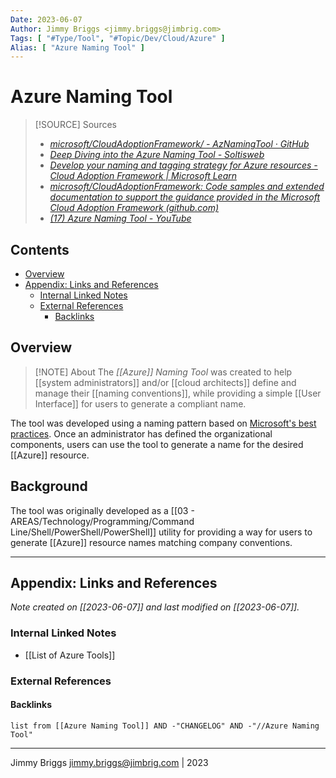 ```yaml
---
Date: 2023-06-07
Author: Jimmy Briggs <jimmy.briggs@jimbrig.com>
Tags: [ "#Type/Tool", "#Topic/Dev/Cloud/Azure" ]
Alias: [ "Azure Naming Tool" ]
---
```


# Azure Naming Tool

> [!SOURCE] Sources
> - *[microsoft/CloudAdoptionFramework/ - AzNamingTool · GitHub](https://github.com/microsoft/CloudAdoptionFramework/tree/master/ready/AzNamingTool)*
> - *[Deep Diving into the Azure Naming Tool - Soltisweb](https://soltisweb.com/blog/detail/2022-12-02-deep-diving-into-the-azure-naming-tool)*
> - *[Develop your naming and tagging strategy for Azure resources - Cloud Adoption Framework | Microsoft Learn](https://learn.microsoft.com/en-us/azure/cloud-adoption-framework/ready/azure-best-practices/naming-and-tagging)*
> - *[microsoft/CloudAdoptionFramework: Code samples and extended documentation to support the guidance provided in the Microsoft Cloud Adoption Framework (github.com)](https://github.com/microsoft/CloudAdoptionFramework)*
> - *[(17) Azure Naming Tool - YouTube](https://www.youtube.com/watch?v=ZAK_9euqG8I)*

## Contents

- [Overview](#overview)
- [Appendix: Links and References](#appendix-links-and-references)
	- [Internal Linked Notes](#internal-linked-notes)
	- [External References](#external-references)
		- [Backlinks](#backlinks)


## Overview

> [!NOTE] About
> The *[[Azure]] Naming Tool* was created to help [[system administrators]] and/or [[cloud architects]] define and manage their [[naming conventions]], while providing a simple [[User Interface]] for users to generate a compliant name. 

The tool was developed using a naming pattern based on [Microsoft's best practices](https://learn.microsoft.com/en-us/azure/cloud-adoption-framework/ready/azure-best-practices/naming-and-tagging). Once an administrator has defined the organizational components, users can use the tool to generate a name for the desired [[Azure]] resource.

## Background

The tool was originally developed as a [[03 - AREAS/Technology/Programming/Command Line/Shell/PowerShell/PowerShell]] utility for providing a way for users to generate [[Azure]] resource names matching company conventions. 


***

## Appendix: Links and References

*Note created on [[2023-06-07]] and last modified on [[2023-06-07]].*

### Internal Linked Notes

- [[List of Azure Tools]]

### External References

#### Backlinks

```dataview
list from [[Azure Naming Tool]] AND -"CHANGELOG" AND -"//Azure Naming Tool"
```


***

Jimmy Briggs <jimmy.briggs@jimbrig.com> | 2023

